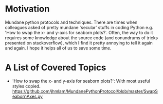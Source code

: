 # Motivation
Mundane python protocols and techniques. There are times when colleagues asked of pretty mundane 'secular' stuffs in coding Python e.g. 'How to swap the x- and y-axis for seaborn plots?'. Often, the way to do it requires some knowledge about the source code (and conundrums of tricks presented on stackoverflow), which I find it pretty annoying to tell it again and again. I hope it helps all of us to save some time.

# A List of Covered Topics
- 'How to swap the x- and y-axis for seaborn plots?': With most useful styles copied. https://github.com/jhmlam/MundanePythonProtocol/blob/master/SwapSeabornAxes.py
